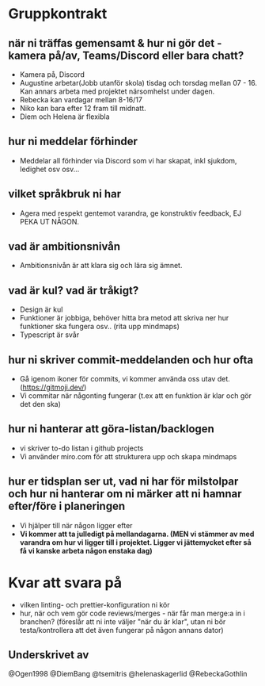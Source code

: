 # Gruppkontrakt

## när ni träffas gemensamt & hur ni gör det - kamera på/av, Teams/Discord eller bara chatt? 
- Kamera på, Discord
- Augustine arbetar(Jobb utanför skola) tisdag och torsdag mellan 07 - 16. Kan annars arbeta med projektet närsomhelst under dagen.
- Rebecka kan vardagar mellan 8-16/17
- Niko kan bara efter 12 fram till midnatt.
- Diem och Helena är flexibla

## hur ni meddelar förhinder
- Meddelar all förhinder via Discord som vi har skapat, inkl sjukdom, ledighet osv osv...

## vilket språkbruk ni har
- Agera med respekt gentemot varandra, ge konstruktiv feedback, EJ PEKA UT NÅGON.

## vad är ambitionsnivån
- Ambitionsnivån är att klara sig och lära sig ämnet.

## vad är kul? vad är tråkigt?
- Design är kul
- Funktioner är jobbiga, behöver hitta bra metod att skriva ner hur funktioner ska fungera osv.. (rita upp mindmaps)
- Typescript är svår

## hur ni skriver commit-meddelanden och hur ofta
- Gå igenom ikoner för commits, vi kommer använda oss utav det. (https://gitmoji.dev/)
- Vi commitar när någonting fungerar (t.ex att en funktion är klar och gör det den ska)

## hur ni hanterar att göra-listan/backlogen
- vi skriver to-do listan i github projects
- Vi använder miro.com för att strukturera upp och skapa mindmaps

## hur er tidsplan ser ut, vad ni har för milstolpar och hur ni hanterar om ni märker att ni hamnar efter/före i planeringen
- Vi hjälper till när någon ligger efter
- <strong>Vi kommer att ta julledigt på mellandagarna. (MEN vi stämmer av med varandra om hur vi ligger till i projektet. Ligger vi jättemycket efter så få vi kanske arbeta någon enstaka dag)</strong>

# Kvar att svara på
-    vilken linting- och prettier-konfiguration ni kör
-    hur, när och vem gör code reviews/merges - när får man merge:a in i branchen? (föreslår att ni inte väljer "när du är klar", utan ni bör testa/kontrollera att det även fungerar på någon annans dator)


## Underskrivet av
@Ogen1998
@DiemBang
@tsemitris
@helenaskagerlid
@RebeckaGothlin
